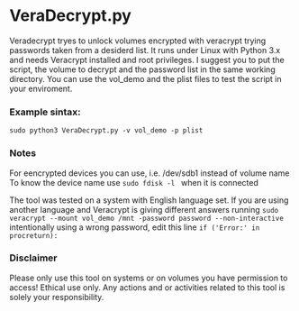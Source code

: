 # VeraDecrypt.py
Veradecrypt tryes to unlock volumes encrypted with veracrypt trying passwords taken from a desiderd list. It runs under Linux with Python 3.x and needs Veracrypt installed and root privileges. I suggest you to put the script, the volume to decrypt and the password list in the same working directory. You can use the vol_demo and the plist files to test the script in your enviroment.

### Example sintax:
``` sudo python3 VeraDecrypt.py -v vol_demo -p plist ```

### Notes
For eencrypted devices you can use, i.e. /dev/sdb1 instead of volume name
To know the device name use 
``` sudo fdisk -l  ```
when it is connected

The tool was tested on a system with English language set. If you are using another language and Veracrypt is giving different answers running
``` sudo veracrypt --mount vol_demo /mnt -password password --non-interactive ```
intentionally using a wrong password, edit this line
``` if ('Error:' in procreturn): ```

### Disclaimer
Please only use this tool on systems or on volumes you have permission to access! Ethical use only.
Any actions and or activities related to this tool is solely your responsibility.
